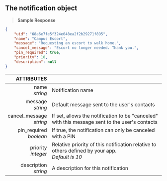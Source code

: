 ## The notification object

> **Sample Response**

```json
{
    "uid": "68a6e7fe5f324e048ea2f2b29271f895",
    "name": "Campus Escort",
    "message": "Requesting an escort to walk home.",
    "cancel_message": "Escort no longer needed. Thank you.",
    "pin_required": true,
    "priority": 10,
    "description": null
}
```

ATTRIBUTES||
---------:        | -----------
name<br>*string*  | Notification name
message<br>*string*  | Default message sent to the user's contacts
cancel_message<br>*string*  | If set, allows the notification to be "canceled" with this message sent to the user's contacts
pin_required<br>*boolean*  | If true, the notification can only be canceled with a PIN
priority<br>*integer*  | Relative priority of this notification relative to others defined by your app.<br>*Default is 10*
description<br>*string*  | A description for this notification

